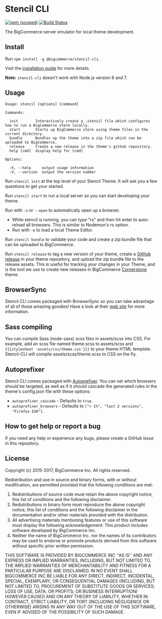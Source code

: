 # Stencil CLI

[![npm (scoped)](https://img.shields.io/npm/v/@bigcommerce/stencil-cli.svg)](https://www.npmjs.com/package/@bigcommerce/stencil-cli) [![Build Status](https://travis-ci.org/bigcommerce/stencil-cli.svg?branch=master)](https://travis-ci.org/bigcommerce/stencil-cli)

The BigCommerce server emulator for local theme development.

## Install

Run `npm install -g @bigcommerce/stencil-cli`.

Visit the [installation guide](https://stencil.bigcommerce.com/docs/installing-stencil-cli-1) for more details.

**Note:** `stencil-cli` doesn't work with Node.js version 6 and 7.

## Usage

```text
Usage: stencil [options] [command]

Commands:

  init        Interactively create a .stencil file which configures how to run a BigCommerce store locally.
  start       Starts up BigCommerce store using theme files in the current directory.
  bundle      Bundles up the theme into a zip file which can be uploaded to BigCommerce.
  release     Create a new release in the theme's github repository.
  help [cmd]  display help for [cmd]

Options:

  -h, --help     output usage information
  -V, --version  output the version number
```

Run `stencil init` at the top level of your Stencil Theme. It will ask you a few questions to get your started.

Run `stencil start` to run a local server so you can start developing your theme.

Run with `-o` or `--open` to automatically open up a browser.

- While stencil is running, you can type "rs" and then hit enter to auto-reload all browsers. This is similar to Nodemon's rs option.
- Run with `-e` to load a local Theme Editor.

Run `stencil bundle` to validate your code and create a zip bundle file that can be uploaded to BigCommerce.

Run `stencil release` to tag a new version of your theme, create a [GitHub release](https://help.github.com/articles/about-releases/) in your theme repository, and upload the zip bundle file to the release assets. This is useful for tracking your changes in your Theme, and is the tool we use to create new releases in BigCommerce [Cornerstone](https://github.com/bigcommerce/stencil) theme.

## BrowserSync

Stencil CLI comes packaged with BrowserSync so you can take advantage of all of those amazing goodies! Have a look at their [web site](http://www.browsersync.io/) for more information.

## Sass compiling

You can compile Sass (node-sass) scss files in assets/scss into CSS. For example, add an scss file named theme.scss to assets/scss and `{{{stylesheet 'assets/css/theme.css'}}}` to your theme HTML template. Stencil-CLI will compile assets/scss/theme.scss to CSS on the fly.

## Autoprefixer

Stencil CLI comes packaged with [Autoprefixer](https://github.com/postcss/autoprefixer). You can set which browsers should be targeted, as well as if it should cascade the generated rules in the theme's config.json file with these options:

- `autoprefixer_cascade` - Defaults to `true`.
- `autoprefixer_browsers` - Defaults to `["> 1%", "last 2 versions", "Firefox ESR"]`.

## How to get help or report a bug

If you need any help or experience any bugs, please create a GitHub issue in this repository.

## License

Copyright (c) 2015-2017, BigCommerce Inc.
All rights reserved.

Redistribution and use in source and binary forms, with or without
modification, are permitted provided that the following conditions are met:
1. Redistributions of source code must retain the above copyright
   notice, this list of conditions and the following disclaimer.
2. Redistributions in binary form must reproduce the above copyright
   notice, this list of conditions and the following disclaimer in the
   documentation and/or other materials provided with the distribution.
3. All advertising materials mentioning features or use of this software
   must display the following acknowledgement:
   This product includes software developed by BigCommerce Inc.
4. Neither the name of BigCommerce Inc. nor the
   names of its contributors may be used to endorse or promote products
   derived from this software without specific prior written permission.

THIS SOFTWARE IS PROVIDED BY BIGCOMMERCE INC ''AS IS'' AND ANY
EXPRESS OR IMPLIED WARRANTIES, INCLUDING, BUT NOT LIMITED TO, THE IMPLIED
WARRANTIES OF MERCHANTABILITY AND FITNESS FOR A PARTICULAR PURPOSE ARE
DISCLAIMED. IN NO EVENT SHALL BIGCOMMERCE INC BE LIABLE FOR ANY
DIRECT, INDIRECT, INCIDENTAL, SPECIAL, EXEMPLARY, OR CONSEQUENTIAL DAMAGES
(INCLUDING, BUT NOT LIMITED TO, PROCUREMENT OF SUBSTITUTE GOODS OR SERVICES;
LOSS OF USE, DATA, OR PROFITS; OR BUSINESS INTERRUPTION) HOWEVER CAUSED AND
ON ANY THEORY OF LIABILITY, WHETHER IN CONTRACT, STRICT LIABILITY, OR TORT
(INCLUDING NEGLIGENCE OR OTHERWISE) ARISING IN ANY WAY OUT OF THE USE OF THIS
SOFTWARE, EVEN IF ADVISED OF THE POSSIBILITY OF SUCH DAMAGE.

